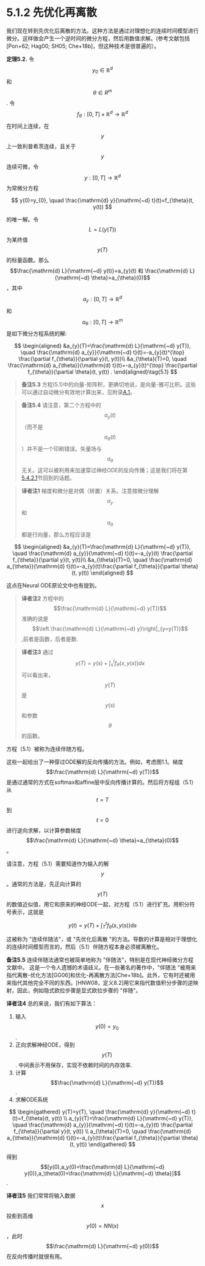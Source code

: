# 5.1.2 先优化再离散

我们现在转到先优化后离散的方法。这种方法是通过对理想化的连续时间模型进行微分。这样做会产生一个逆时间的微分方程，然后用数值求解。(参考文献包括\[Pon+62; Hag00; SH05; Che+18b]，但这种技术是很普遍的）。

**定理5.2.**  令$$y_0\in \mathbb{R}^d$$和$$\theta\in R^m$$. 令$$f_\theta:[0,T]\times \mathbb{R}^{d}\to \mathbb{R}^{d}$$在时间上连续，在$$y$$上一致利普希茨连续，且关于$$y$$连续可微，令$$y:[0,T]\to \mathbb{R}^{d}$$为常微分方程

$$
y(0)=y_{0}, \quad \frac{\mathrm{d} y}{\mathrm{~d} t}(t)=f_{\theta}(t, y(t))
$$

的唯一解。令 $$L=L(y(T))$$ 为某终值$$y(T)$$的标量函数。那么$$\frac{\mathrm{d} L}{\mathrm{~d} y(t)}=a_{y}(t) 和 \frac{\mathrm{d} L}{\mathrm{~d} \theta}=a_{\theta}(0)$$ ，其中 $$a_{y}:[0, T] \rightarrow \mathbb{R}^{d}$$和$$a_{\theta}:[0, T] \rightarrow \mathbb{R}^{m}$$是如下微分方程系统的解:

$$
\begin{aligned}
&a_{y}(T)=\frac{\mathrm{d} L}{\mathrm{~d} y(T)}, \quad \frac{\mathrm{d} a_{y}}{\mathrm{~d} t}(t)=-a_{y}(t)^{\top} \frac{\partial f_{\theta}}{\partial y}(t, y(t))\\
&a_{\theta}(T)=0, \quad \frac{\mathrm{d} a_{\theta}}{\mathrm{d} t}(t)=-a_{y}(t)^{\top} \frac{\partial f_{\theta}}{\partial \theta}(t, y(t)) .
\end{aligned}\tag{5.1}
$$

> **备注5.3**  方程(5.1)中的向量-矩阵积，更确切地说，是向量-雅可比积。这些可以通过自动微分有效地计算出来，见附录[A.1](../../../fu-lu-a/a.1-zi-dong-wei-fen.md)。

> **备注5.4** 请注意，第二个方程中的$$a_y(t)$$（而不是$$a_θ(t)$$）并不是一个印刷错误。矢量场与$$a_θ$$无关。这可以被利用来加速穿过神经ODE的反向传播；这是我们将在第[5.4.2.1](../../5.4-ti-shi-he-ji-qiao/5.4.2-li-yong-zi-shi-ying-bu-chang-kong-zhi-qi-de-jie-gou.md)节回到的话题。

> **译者注1**  梯度和微分是对偶（转置）关系。注意按微分理解$$a_y$$和$$a_\theta$$都是行向量，那么方程应该是

$$
\begin{aligned}
&a_{y}(T)=\frac{\mathrm{d} L}{\mathrm{~d} y(T)}, \quad \frac{\mathrm{d} a_{y}}{\mathrm{~d} t}(t)=-a_{y}(t) \frac{\partial f_{\theta}}{\partial y}(t, y(t))\\
&a_{\theta}(T)=0, \quad \frac{\mathrm{d} a_{\theta}}{\mathrm{d} t}(t)=-a_{y}(t)\frac{\partial f_{\theta}}{\partial \theta}(t, y(t))
\end{aligned}
$$

这点在Neural ODE原论文中也有提到。

> **译者注2**  方程中的$$\frac{\mathrm{d} L}{\mathrm{~d} y(T)}$$准确的说是$$\left.\frac{\mathrm{d} L}{\mathrm{~d} y}\right|_{y=y(T)}$$,前者是函数，后者是数.&#x20;

> **译者注3** 通过$$y(T)=y(s)+\int_{s}^{t}f_\theta(x,y(x))dx$$可以看出来，$$y(T)$$是$$y(s)$$和参数$$\theta$$的函数。

方程（5.1）被称为连续伴随方程。

这些一起给出了一种穿过ODE解的反向传播的方法。例如，考虑图1.1。梯度$$\frac{\mathrm{d} L}{\mathrm{~d} y(T)}$$是通过通常的方式在softmax和affine层中反向传播计算的。然后将方程组（5.1）从$$t=T$$到$$t=0$$进行逆向求解，以计算参数梯度$$\frac{\mathrm{d} L}{\mathrm{~d} \theta}=a_{\theta}(0)$$。

请注意，方程（5.1）需要知道作为输入的解$$y$$。通常的方法是，先正向计算的$$y(T)$$的数值近似值，用它和原来的神经ODE一起，对方程（5.1）进行扩充。用积分符号表示，这就是

$$
y(t)=y(T)+\int_{T}^{t} f_{\theta}(s, y(s)) \mathrm{d} s
$$

这被称为 "连续伴随法"，或 "先优化后离散 "的方法。导数的计算是相对于理想化的连续时间模型而言的，然后（5.1）伴随方程本身必须被离散化。

**备注5.5**  连续伴随法通常也被简单地称为 "伴随法"，特别是在现代神经微分方程文献中。 这是一个令人遗憾的术语歧义。在一些著名的著作中，"伴随法 "被用来指代离散-优化方法\[GG06]和优化-再离散方法\[Che+18b]。此外，它有时还被用来指代其他完全不同的东西。\[HNW08，定义8.2]用它来指代数值积分步骤的逆映射，因此，例如隐式欧拉步骤是显式欧拉步骤的 "伴随"。



**译者注4**  总的来说，我们有如下算法：

1. 输入$$y(0)=y_0$$.
2. 正向求解神经ODE，得到$$y(T)$$. 中间表示不用保存，实现不依赖时间的内存效率.
3. 计算$$\frac{\mathrm{d} L}{\mathrm{~d} y(T)}$$.
4. 求解ODE系统

$$
\begin{gathered}
y(T)=y(T), \quad \frac{\mathrm{d} y}{\mathrm{~d} t}(t)=f_{\theta}(t, y(t)) \\
a_{y}(T)=\frac{\mathrm{d} L}{\mathrm{~d} y(T)}, \quad \frac{\mathrm{d} a_{y}}{\mathrm{~d} t}(t)=-a_{y}(t) \frac{\partial f_{\theta}}{\partial y}(t, y(t)) \\
a_{\theta}(T)=0, \quad \frac{\mathrm{d} a_{\theta}}{\mathrm{d} t}(t)=-a_{y}(t)\frac{\partial f_{\theta}}{\partial \theta}(t, y(t))
\end{gathered}
$$

&#x20; 得到$$[y(0),a_y(0)=\frac{\mathrm{d} L}{\mathrm{~d} y(0)},a_\theta(0)=\frac{\mathrm{d} L}{\mathrm{~d} \theta}]$$.

**译者注5**  我们常常将输入数据$$x$$投影到高维$$y(0)=NN(x)$$，此时$$\frac{\mathrm{d} L}{\mathrm{~d} y(0)}$$在反向传播时就很有用。
